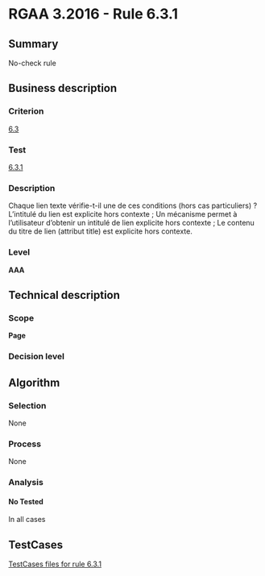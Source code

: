 # RGAA 3.2016 - Rule 6.3.1

## Summary
No-check rule


## Business description

### Criterion
[6.3](http://references.modernisation.gouv.fr/rgaa-accessibilite/criteres.html#crit-6-3)

### Test
[6.3.1](http://references.modernisation.gouv.fr/rgaa-accessibilite/criteres.html#test-6-3-1)

### Description
Chaque lien texte vérifie-t-il une de ces conditions (hors cas particuliers) ? L’intitulé du lien est explicite hors contexte ; Un mécanisme permet à l’utilisateur d’obtenir un intitulé de lien explicite hors contexte ; Le contenu du titre de lien (attribut title) est explicite hors contexte.

### Level
**AAA**


## Technical description

### Scope
**Page**

### Decision level


## Algorithm

### Selection
None

### Process
None

### Analysis

#### No Tested
In all cases


##  TestCases

[TestCases files for rule 6.3.1](https://github.com/Asqatasun/Asqatasun/tree/RGAA_3.2016/rules/rules-rgaa3.2016/src/test/resources/testcases/rgaa32016/Rgaa32016Rule060301/)


